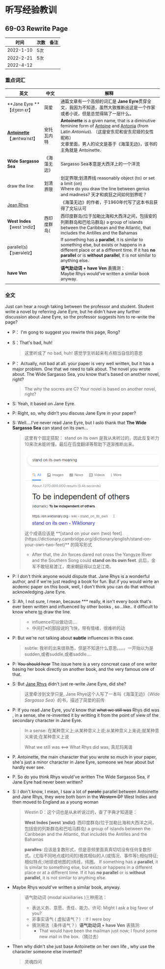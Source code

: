 # 听写经验教训





## 69-03 Rewrite Page



| 时间      | 次数 | 备注 |
| --------- | ---- | ---- |
| 2022-1-10 | 5次  |      |
| 2022-2-21 | 5次  |      |
| 2022-4-12 |      |      |



### 重点词汇

| 英文                                                         | 中文         | 解释                                                         |
| ------------------------------------------------------------ | ------------ | ------------------------------------------------------------ |
| **Jane Eyre **                   <br />【dʒeɪn ɛr】          | 简爱         | 通篇文章有一个高频的词汇是 **Jane Eyre**贯穿全文，我因为不知道，虽然大致推断出这是一个作家或者小说，但是总觉得隔了一层什么。 |
| **[Antoinette](https://en.wikipedia.org/wiki/Antoinette)**<br />【ˌæntwəˈnɛt】 | 安托瓦内特   | **Antoinette** is a given name, that is a diminutive feminine form of [Antoine](https://en.wikipedia.org/wiki/Antoine) and [Antonia](https://en.wikipedia.org/wiki/Antonia_(name)) (from Latin *Antonius*). （这是安东尼和安东尼娅的女性昵称）<br />文章里面，男人的论文是基于《海藻无边》，该书的主角就是 Antoinette. |
| **Wide Sargasso Sea**                                        | 《海藻无边》 | Sargasso Sea本意是大西洋上的一个洋流                         |
| draw the line                                                | 划清界限     | 划定界限;划清界线 reasonably object (to) or set a limit (on)<br />Where do you draw the line between genius and madness? 天才和疯狂之间如何划界呢？ |
| [Jean Rhys](https://www.google.com.hk/search?newwindow=1&sxsrf=APq-WBtgXlWP7VAug_myPMZ6vbU5LfBPPA:1649753208845&q=Jean+Rhys&stick=H4sIAAAAAAAAAOPgE-LUz9U3MM5ILypQ4gAxC02Ny7RkspOt9JPy87P1y4syS0pS8-LL84uyrRJLSzLyixaxcnqlJuYpBGVUFu9gZdzFzsTBAAAzT39XSQAAAA&sa=X&ved=2ahUKEwjRkOvPkY73AhVEplYBHcVVD7EQmxMoAXoECHIQAw) |              | 《海藻无边》的作者，于1960年代写了这本书且获得了文坛认可     |
| **West Indes** 【west ˈɪndiz】                               | 西印度群岛(  | 西印度群岛(位于加勒比海和大西洋之间，包括安的列斯群岛和巴哈马群岛) a group of islands between the Caribbean and the Atlantic, that includes the Antilles and the Bahamas |
| parallel(s)<br />【ˈpærəlelz】                               |              | If something has a **parallel**, it is similar to something else, but exists or happens in a different place or at a different time. If it has **no parallel** or is **without parallel**, it is not similar to anything else. |
| **have Ven**                                                 |              | **语气助动词 + have Ven** 表猜测：<br />Maybe Rhys would've written a similar book anyway. |
|                                                              |              |                                                              |



### 全文

Just can hear a rough taking between the professor and student. Student write a novel by referring Jane Eyre, but he didn't have any further discussion about Jane Eyre, so the professor suggests him to re-write the page?



- P： I'm gong to suggest you rewirte this page, Rong?

- S：That's bad, huh! 

  > 这里听成了 no bad, huh! 感觉学生听起来有点相当自信的意思

- P： Actually, not bad at all. your paper is very well written, but it has a major problem. One that we need to talk about. The novel you wrote about.  The Wide Sargasso Sea, you know that's based on another novel, right?

  > The why the socres are C? Your novel is based on another novel, right?

- S: Yeah, it based on Jane Eyre. 

- P: Right, so, why didn't you discuss Jane Eyre in your paper?

- S: Well....I've never read Jane Eyre, but I aslo thank that  **The Wide Sargasso Sea**  can stand on its own... 

  > 这里有个固定搭配： stand on its own 是我从未听过的，因此反复听力10来次未能听懂。最后在百度翻译等帮助下逐渐推断出来。 
  >
  > <img src="./img/image-20220221172955822.png" alt="image-20220221172955822" style="zoom: 80%;" />
  > 这个成语应该是  **[stand on your own (two) feet](https://dictionary.cambridge.org/dictionary/english/stand-on-your-own-two-feet)**  的简写形式
  >
  > - After that, the Jin forces dared not cross the Yangyze River and the Southern Song could **stand on its own feet**.  此后，金军不敢轻易渡江，南宋朝庭得以立足江南。

- P: I don't think anyone would dispute that. Jane Rhys is a wonderful author, and if we're just reading a book for fun. But if you would wirte an acdemic paper on this book, well, I don't think you can do that without acknowledging Jane Eyre.

- S: Ah, I not sure, I mean, because \*** really,  ~~it~~ isn't every book that's ever been written and influenced by other books , so...like.. it difficult to know where <u>to</u> draw the line. 

  > - influence可以做动词....
  > - 中间打※的那段说的飞快，带有情绪，很难听的动

- P: But we're not talking about **subtle** influences in this case.

  > subtle: 我听的出来很熟悉，但是不知道什么意思。。。。一开始以为是sudden,或者suddle,或者saddle....

- P: ~~You should hear~~ The issue here is a very concreat case of one writer basing her book directly on another book, and the very famous one of that.

- S: But [Jane Rhys](https://en.wikipedia.org/wiki/Jean_Rhys) didn't just re-write  Jane Eyre, did she?

  > 这里牵涉到文学只是, Jane Rhye这个人写了一本叫《海藻无边》（*Wide Sargasso Sea*）的书，描述了简爱的前传

- P: If you read Jane Eyre, you'd know that ~~what we still was~~ Rhys did was , in a sense, she re-invented it by writting it from the point of view of the secondary character in Jane Eyre.

  > In a sense: 在某种意义上;从某种意义上说;从某种意义上来说;就某种意义来说;在某种意义上说
  >
  > What we still was <==> What Rhys did was, 真尼玛离谱

- P. Antoinette, the main character that you wrote so much in your paper, she's just a minor character in Jane Eyre, someone we hear about but hardly ever see.

- P. So do you think Rhys would've written The Wide Sargasso Sea, if Jane Eyre had never been written?

- S: I don't know, I mean, I saw a lot of ~~paralle~~ parallel between Antoinette and Jane Rhys, they were both born in the ~~Western D?~~  West Indies  and then moved to England as a young woman

  > Westin D：这个词也是从未听说过的，查了字典才知道是：
  >
  > **West Indes [west ˈɪndiz]**: 西印度群岛(位于加勒比海和大西洋之间，包括安的列斯群岛和巴哈马群岛) a group of islands between the Caribbean and the Atlantic, that includes the Antilles and the Bahamas
  >
  > **paralles**: 应该是复数形式，但是音频里面真真切切没有任何复数形式。(尤指不同地点或时间的)极其相似的人(或情况、事件等);相似特征;相似特点;(地球或地图的)纬线，纬圈。 If something has a **parallel**, it is similar to something else, but exists or happens in a different place or at a different time. If it has **no parallel** or is **without parallel**, it is not similar to anything else.

- Maybe Rhys would've written a similar book, anyway. 

  > 语气助动词 (modal auxiliaries )三种用法：
  >
  > - 表达义务、意愿、责任、能力、许可: Might I ask a big favor of you?
  > - 非事实语气 ( 虚拟语气？）: If I were boy
  > - 猜测用法（条件语气？）**语气助动词 + have Ven** 表猜测: 
  >   - That would have been the mailman just now; I found some new mail in the box.（猜过去）

- Then why didn't she just base Antoinette on her own life , why use the character someone else invented?

  > 灵魂四问

